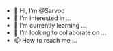 - 👋 Hi, I’m @Sarvod
- 👀 I’m interested in ...
- 🌱 I’m currently learning ...
- 💞️ I’m looking to collaborate on ...
- 📫 How to reach me ...

<!---
Sarvod/Sarvod is a ✨ special ✨ repository because its `README.md` (this file) appears on your GitHub profile.
You can click the Preview link to take a look at your changes.
--->
